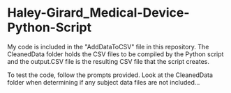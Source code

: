 # Haley-Girard_Medical-Device-Python-Script
My code is included in the "AddDataToCSV" file in this repository. The CleanedData folder holds the CSV files to be compiled by the Python script and the output.CSV file is the resulting CSV file that the script creates.


To test the code, follow the prompts provided. Look at the CleanedData folder when determining if any subject data files are not included...
